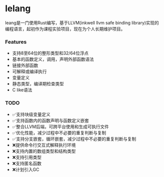 # lelang
leang是一门使用Rust编写，基于LLVM(inkwell llvm safe binding library)实现的编程语言，起初作为课程实验项目，现在为个人长期维护项目。

### Features

+ 支持8至64位的整形类型和32/64位浮点
+ 基本的函数定义，调用，声明外部函数语法
+ 链接外部函数
+ 可解释或编译执行
+ 变量定义
+ 静态类型，编译期检查类型
+ C like语法

### TODO

+ ✅支持块级变量定义
+ ✅支持函数内的函数声明与函数定义嵌套
+ ✅整合LLVM后端，可跨平台使用和生成可执行文件
+ ✅优化性能，减少过程中不必要的重复判断与复制
+ ✅支持分支嵌套，循环嵌套，减少过程中不必要的重复判断与复制
+ ❌提供命令行交互式解释执行环境
+ ❌支持内置的数组类型和结构类型
+ ❌支持引用类型
+ ❌支持匿名函数
+ ❌计划引入GC
